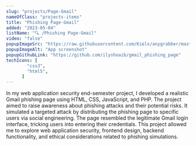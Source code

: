 ```yaml
---
slug: "projects/Page-Gmail"
nameOfClass: "projects-items"
title: "Phishing Page-Gmail"
added: "2023-05-04"
listName: "🔍 /Phishing Page-Gmail"
video: "false"
popupImageSrc: "https://raw.githubusercontent.com/Kielx/anygrabber/master/assets_readme/screenshot1.png"
popupImageAlt: "App screenshot"
popupGithubLink: "https://github.com/ilyshoaib/gmail_phishing_page"
techIcons: [
        "css3",
        "html5",
      ]
---
```


In my web application security end-semester project, I developed a realistic Gmail phishing page using HTML, CSS, JavaScript, and PHP. The project aimed to raise awareness about phishing attacks and their potential risks. It simulated a targeted attack by distributing the phishing page to specific users via social engineering. The page resembled the legitimate Gmail login interface, tricking users into entering their credentials. This project allowed me to explore web application security, frontend design, backend functionality, and ethical considerations related to phishing simulations.


